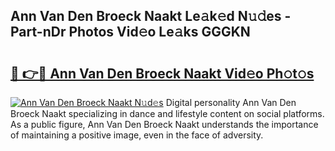 ## Ann Van Den Broeck Naakt Le𝚊k𝚎d N𝚞𝚍es - Part-nDr Photos Vid𝚎o Le𝚊ks GGGKN

# <h2><a href="http://fb6m02.evod.top/?m=Ann+Van+Den+Broeck+Naakt">🔗 👉🔴 Ann Van Den Broeck Naakt Vid𝚎o Ph𝚘t𝚘s</a></h2>

[![Ann Van Den Broeck Naakt N𝚞d𝚎s](https://i.imgur.com/8V9OHl7.gif)](http://fb6m02.evod.top/?m=Ann+Van+Den+Broeck+Naakt)
Digital personality Ann Van Den Broeck Naakt specializing in dance and lifestyle content on social platforms. As a public figure, Ann Van Den Broeck Naakt understands the importance of maintaining a positive image, even in the face of adversity. 
